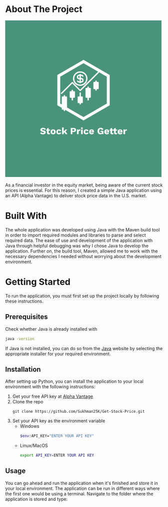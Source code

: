 # About The Project

<img src="https://github.com/Sukhman25K/Get-Stock-Price/blob/main/StockPriceGetter-Logo.png?raw=true" alt="Image of the application's name with a candle bars and dollar symbol" height="500" width="500">

As a financial investor in the equity market, being aware of the current stock prices is essential. For this reason, I created a simple Java application using an API (Alpha Vantage) to deliver stock price data in the U.S. market.

# Built With
The whole application was developed using Java with the Maven build tool in order to import required modules and libraries to parse and select required data. The ease of use and development of the application with Java through helpful debugging was why I chose Java to develop the application. Further on, the build tool, Maven, allowed me to work with the necessary dependencies I needed without worrying about the development environment.

# Getting Started
To run the application, you must first set up the project locally by following these instructions.

## Prerequisites
Check whether Java is already installed with
```sh
java -version
```
If Java is not installed, you can do so from the <a href="https://www.java.com/en/download/">Java</a> website by selecting the appropriate installer for your required environment.

## Installation
After setting up Python, you can install the application to your local environment with the following instructions:
1. Get your free API key at <a href="https://www.alphavantage.co/support/#api-key">Alpha Vantage</a>
2. Clone the repo
   ```
   git clone https://github.com/Sukhman25K/Get-Stock-Price.git
   ```
3. Set your API key as the environment variable
   * Windows
     ```sh
     $env:API_KEY="ENTER YOUR API KEY"
     ```
   * Linux/MacOS
     ```sh
     export API_KEY=ENTER YOUR API KEY
     ```

## Usage
You can go ahead and run the application when it's finished and store it in your local environment. The application can be run in different ways where the first one would be using a terminal. Navigate to the folder where the application is stored and type:
